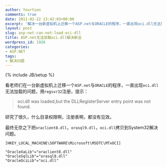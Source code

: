 ```yaml
---
author: Yourtion
comments: true
date: 2011-02-22 13:42:03+00:00
excerpt: '解决一台新虚拟机上迁移一个ASP.net与ORACLE的程序，一直出现oci.dll无法加载的问题'
layout: post
slug: asp-net-can-not-load-oci-dll
title: ASP.net无法加载oci.dll解决新法
wordpress_id: 1928
categories:
- ASP.NET
tags:
- 解决问题
---
```

{% include JB/setup %}

看老师们在一台新虚拟机上迁移一个```ASP.net```与```ORACLE```的程序，一直出现```oci.dll```无法加载的问题，用```regsvr32```注册，提示：

>oci.dll was loaded,but the DLLRegisterServer entry point was not found.

研究了很久，什么目录权限啊，注册表啊，都没有见效。

最终无奈之下把```oraclient8.dll```，```orasql9.dll```，```oci.dll```拷贝到System32解决问题。

```
[HKEY_LOCAL_MACHINE\SOFTWARE\Microsoft\MSDTC\MTxOCI]

"OracleXaLib"="oraclient8.dll"
"OracleSqlLib"="orasql8.dll"
"OracleOciLib"="oci.dll"
```
